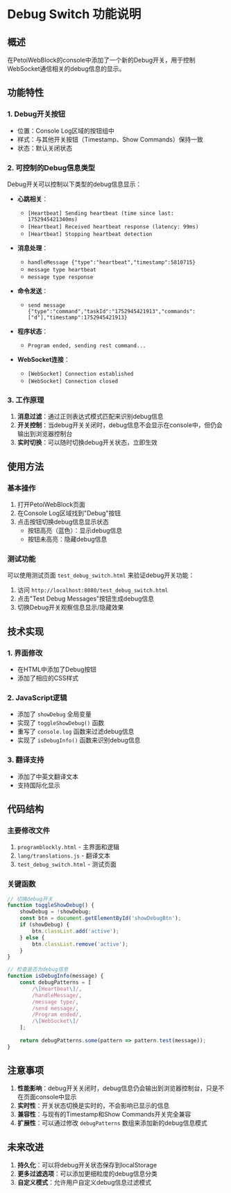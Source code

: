 # Debug Switch 功能说明

## 概述

在PetoiWebBlock的console中添加了一个新的Debug开关，用于控制WebSocket通信相关的debug信息的显示。

## 功能特性

### 1. Debug开关按钮
- 位置：Console Log区域的按钮组中
- 样式：与其他开关按钮（Timestamp、Show Commands）保持一致
- 状态：默认关闭状态

### 2. 可控制的Debug信息类型
Debug开关可以控制以下类型的debug信息显示：

- **心跳相关**：
  - `[Heartbeat] Sending heartbeat (time since last: 1752945421340ms)`
  - `[Heartbeat] Received heartbeat response (latency: 99ms)`
  - `[Heartbeat] Stopping heartbeat detection`

- **消息处理**：
  - `handleMessage {"type":"heartbeat","timestamp":5810715}`
  - `message type heartbeat`
  - `message type response`

- **命令发送**：
  - `send message {"type":"command","taskId":"1752945421913","commands":["d"],"timestamp":1752945421913}`

- **程序状态**：
  - `Program ended, sending rest command...`

- **WebSocket连接**：
  - `[WebSocket] Connection established`
  - `[WebSocket] Connection closed`

### 3. 工作原理

1. **消息过滤**：通过正则表达式模式匹配来识别debug信息
2. **开关控制**：当debug开关关闭时，debug信息不会显示在console中，但仍会输出到浏览器控制台
3. **实时切换**：可以随时切换debug开关状态，立即生效

## 使用方法

### 基本操作
1. 打开PetoiWebBlock页面
2. 在Console Log区域找到"Debug"按钮
3. 点击按钮切换debug信息显示状态
   - 按钮高亮（蓝色）：显示debug信息
   - 按钮未高亮：隐藏debug信息

### 测试功能
可以使用测试页面 `test_debug_switch.html` 来验证debug开关功能：

1. 访问 `http://localhost:8080/test_debug_switch.html`
2. 点击"Test Debug Messages"按钮生成debug信息
3. 切换Debug开关观察信息显示/隐藏效果

## 技术实现

### 1. 界面修改
- 在HTML中添加了Debug按钮
- 添加了相应的CSS样式

### 2. JavaScript逻辑
- 添加了 `showDebug` 全局变量
- 实现了 `toggleShowDebug()` 函数
- 重写了 `console.log` 函数来过滤debug信息
- 实现了 `isDebugInfo()` 函数来识别debug信息

### 3. 翻译支持
- 添加了中英文翻译文本
- 支持国际化显示

## 代码结构

### 主要修改文件
1. `programblockly.html` - 主界面和逻辑
2. `lang/translations.js` - 翻译文本
3. `test_debug_switch.html` - 测试页面

### 关键函数
```javascript
// 切换debug开关
function toggleShowDebug() {
    showDebug = !showDebug;
    const btn = document.getElementById('showDebugBtn');
    if (showDebug) {
        btn.classList.add('active');
    } else {
        btn.classList.remove('active');
    }
}

// 检查是否为debug信息
function isDebugInfo(message) {
    const debugPatterns = [
        /\[Heartbeat\]/,
        /handleMessage/,
        /message type/,
        /send message/,
        /Program ended/,
        /\[WebSocket\]/
    ];
    
    return debugPatterns.some(pattern => pattern.test(message));
}
```

## 注意事项

1. **性能影响**：debug开关关闭时，debug信息仍会输出到浏览器控制台，只是不在页面console中显示
2. **实时性**：开关状态切换是实时的，不会影响已显示的信息
3. **兼容性**：与现有的Timestamp和Show Commands开关完全兼容
4. **扩展性**：可以通过修改 `debugPatterns` 数组来添加新的debug信息模式

## 未来改进

1. **持久化**：可以将debug开关状态保存到localStorage
2. **更多过滤选项**：可以添加更细粒度的debug信息分类
3. **自定义模式**：允许用户自定义debug信息过滤模式 

